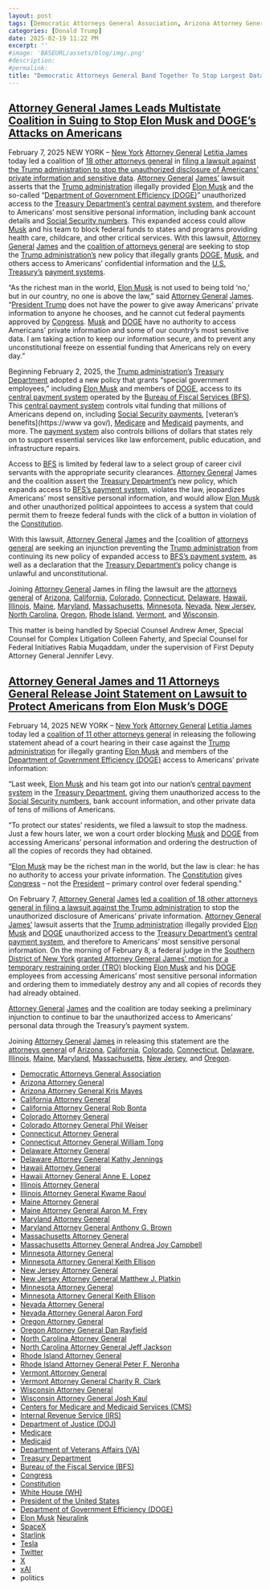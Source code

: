 ```yaml
---
layout: post
tags: [Democratic Attorneys General Association, Arizona Attorney General, Kris Mayes, California Attorney General, Rob Bonta, Colorado Attorney General, Phil Weiser, Connecticut Attorney General, William Tong, Delaware Attorney General, Kathy Jennings, Hawaii Attorney General, Anne E. Lopez, Illinois Attorney General, Kwame Raoul, Maine Attorney General, Aaron M. Frey, Maryland Attorney General, Anthony G. Brown, Massachusetts Attorney General, Andrea Joy Campbell, Minnesota Attorney General, Keith Ellison, New Jersey Attorney General, Matthew J. Platkin, Minnesota Attorney General, Keith Ellison, lNevada Attorney General, Aaron Ford, Oregon Attorney General, Dan Rayfield, North Carolina Attorney General, Jeff Jackson, Rhode Island Attorney General, Peter F. Neronha, Vermont Attorney General, Charity R. Wisconsin Attorney General, Arizona, California, Colorado, Connecticut, Delaware, Hawaii, Illinois, Maine, Maryland, Massachusetts, Minnesota, New Jersey, Minnesota, Nevada, Oregon, North Carolina, Rhode Island, Vermont, Centers for Medicare and Medicaid Services (CMS), Internal Revenue Service (IRS), Department of Justice (DOJ), Medicare, Medicaid, Department of Veterans Affairs (VA), Treasury Department, Bureau of the Fiscal Service (BFS), Congress, Constitution, White House (WH), President of the United States, Department of Government Efficiency (DOGE), Elon Musk, Neuralink, SpaceX, Starlink, Tesla, Twitter, X, xAI, politics]
categories: [Donald Trump]
date: 2025-02-19 11:22 PM
excerpt: ''
#image: 'BASEURL/assets/blog/img/.png'
#description:
#permalink:
title: "Democratic Attorneys General Band Together To Stop Largest Data Breach on Personal Identifiable Information (PII) In Federal Government Computers"
---
```



## [Attorney General James Leads Multistate Coalition in Suing to Stop Elon Musk and DOGE’s Attacks on Americans](https://ag.ny.gov/press-release/2025/attorney-general-james-leads-multistate-coalition-suing-stop-elon-musk-and-doges)

February 7, 2025
NEW YORK – [New York](https://www.ny.gov/) [Attorney General](https://ag.ny.gov/) [Letitia James](https://ag.ny.gov/about/meet-letitia-james) today led a coalition of [18 other attorneys general](https://dems.ag/) in [filing a lawsuit against the Trump administration to stop the unauthorized disclosure of Americans’ private information and sensitive data](https://ag.ny.gov/sites/default/files/court-filings/state-of-new-york-et-al-v-trump-doge-temporary-restraining-order-memo-2025.pdf). [Attorney General](https://ag.ny.gov/) [James’](https://ag.ny.gov/about/meet-letitia-james) lawsuit asserts that the [Trump administration](https://www.whitehouse.gov/) illegally provided [Elon Musk](https://x.com/elonmusk/) and the so-called “[Department of Government Efficiency (DOGE)](https://doge.gov/)” unauthorized access to the [Treasury Department’s](https://home.treasury.gov/) [central payment system](https://www.fiscal.treasury.gov/), and therefore to Americans’ most sensitive personal information, including bank account details and [Social Security numbers](https://www.ssa.gov/). This expanded access could allow [Musk](https://x.com/elonmusk/) and his team to block federal funds to states and programs providing health care, childcare, and other critical services. With this lawsuit, [Attorney General](https://ag.ny.gov/) [James](https://ag.ny.gov/about/meet-letitia-james) and the [coalition of attorneys general](https://dems.ag/) are seeking to stop the [Trump administration’s](https://www.whitehouse.gov/) new policy that illegally grants [DOGE](https://doge.gov/), [Musk](https://x.com/elonmusk/), and others access to Americans’ confidential information and the [U.S. Treasury’s](https://home.treasury.gov/) [payment systems](https://www.fiscal.treasury.gov/).

“As the richest man in the world, [Elon Musk](https://x.com/elonmusk/) is not used to being told ‘no,’ but in our country, no one is above the law,” said [Attorney General](https://ag.ny.gov/) [James](https://ag.ny.gov/about/meet-letitia-james). “[President Trump](https://www.whitehouse.gov/) does not have the power to give away Americans’ private information to anyone he chooses, and he cannot cut federal payments approved by [Congress](https://www.congress.gov/). [Musk](https://x.com/elonmusk/) and [DOGE](https://doge.gov/) have no authority to access Americans’ private information and some of our country’s most sensitive data. I am taking action to keep our information secure, and to prevent any unconstitutional freeze on essential funding that Americans rely on every day.”

Beginning February 2, 2025, the [Trump administration’s](https://www.whitehouse.gov/) [Treasury Department](https://home.treasury.gov/) adopted a new policy that grants “special government employees,” including [Elon Musk](https://x.com/elonmusk/) and members of [DOGE](https://doge.gov/), access to its [central payment system](https://www.fiscal.treasury.gov/) operated by the [Bureau of Fiscal Services (BFS)](http://www.fiscal.treasury.gov/). This [central payment system](https://www.fiscal.treasury.gov/) controls vital funding that millions of Americans depend on, including [Social Security payments](https://www.ssa.gov/), [veteran’s benefits](https://www va gov/), [Medicare](https://www.medicare.gov/) and [Medicaid](https://www.medicaid.gov/) payments, and more. The [payment system](http://www.fiscal.treasury.gov/) also controls billions of dollars that states rely on to support essential services like law enforcement, public education, and infrastructure repairs.

Access to [BFS](http://www.fiscal.treasury.gov/) is limited by federal law to a select group of career civil servants with the appropriate security clearances. [Attorney General](https://ag.ny.gov/) James and the coalition assert the [Treasury Department’s](https://home.treasury.gov/) new policy, which expands access to [BFS’s payment system](https://www.fiscal.treasury.gov/), violates the law, jeopardizes Americans’ most sensitive personal information, and would allow [Elon Musk](https://x.com/elonmusk/) and other unauthorized political appointees to access a system that could permit them to freeze federal funds with the click of a button in violation of the [Constitution](https://constitution.congress.gov).

With this lawsuit, [Attorney General](https://ag.ny.gov/) [James](https://ag.ny.gov/about/meet-letitia-james) and the [coalition of [attorneys general](https://doge.gov/) are seeking an injunction preventing the [Trump administration](https://www.whitehouse.gov/) from continuing its new policy of expanded access to [BFS’s payment system](https://www.fiscal.treasury.gov/), as well as a declaration that the [Treasury Department’s](https://home.treasury.gov) policy change is unlawful and unconstitutional.

Joining [Attorney General](https://ag.ny.gov/) James in filing the lawsuit are the [attorneys general](https://doge.gov/) of [Arizona](https://www.azag.gov/), [California](https://oag.ca.gov/), [Colorado](https://coag.gov/), [Connecticut](https://portal.ct.gov/ag), [Delaware](https://attorneygeneral.delaware.gov/public/), [Hawaii](https://ag.hawaii.gov/), [Illinois](https://www.illinoisattorneygeneral.gov/), [Maine](https://www.maine.gov/ag/), [Maryland](https://www.marylandattorneygeneral.gov/), [Massachusetts](https://www.mass.gov/orgs/office-of-the-attorney-general), [Minnesota](https://www.ag.state.mn.us/), [Nevada](https://ag.nv.gov/), [New Jersey](https://www.njoag.gov/), [North Carolina](https://ncdoj.gov/), [Oregon](https://www.doj.state.or.us/), [Rhode Island](https://riag.ri.gov/), [Vermont](https://ago.vermont.gov/), and [Wisconsin]().

This matter is being handled by Special Counsel Andrew Amer, Special Counsel for Complex Litigation Colleen Faherty, and Special Counsel for Federal Initiatives Rabia Muqaddam, under the supervision of First Deputy Attorney General Jennifer Levy.


## [Attorney General James and 11 Attorneys General Release Joint Statement on Lawsuit to Protect Americans from Elon Musk’s DOGE](https://ag.ny.gov/press-release/2025/attorney-general-james-and-11-attorneys-general-release-joint-statement-lawsuit)

February 14, 2025
NEW YORK – [New York](https://www.ny.gov/) [Attorney General](https://ag.ny.gov/) [Letitia James](https://ag.ny.gov/about/meet-letitia-james) today led a [coalition of 11 other attorneys general](https://dems.ag/) in releasing the following statement ahead of a court hearing in their case against the [Trump administration](https://www.whitehouse.gov/) for illegally granting [Elon Musk](https://x.com/elonmusk/) and members of the [Department of Government Efficiency (DOGE)](https://doge.gov/) access to Americans’ private information:

“Last week, [Elon Musk](https://x.com/elonmusk/) and his team got into our nation’s [central payment system](https://www.fiscal.treasury.gov/) in the [Treasury Department](https://home.treasury.gov/), giving them unauthorized access to the [Social Security numbers](https://www.ssa.gov/), bank account information, and other private data of tens of millions of Americans.

“To protect our states’ residents, we filed a lawsuit to stop the madness. Just a few hours later, we won a court order blocking [Musk](https://x.com/elonmusk/) and [DOGE](https://doge.gov/) from accessing Americans’ personal information and ordering the destruction of all the copies of records they had obtained.

“[Elon Musk](https://x.com/elonmusk/) may be the richest man in the world, but the law is clear: he has no authority to access your private information. The [Constitution](https://constitution.congress.gov/) gives [Congress](https://www.congress.gov/) – not the [President](https://www.whitehouse.gov/) – primary control over federal spending."

On February 7, [Attorney General](https://ag.ny.gov/) [James](https://ag.ny.gov/about/meet-letitia-james) [led a coalition of 18 other attorneys general in filing a lawsuit against the Trump administration](https://urldefense.com/v3/__https:/links-1.govdelivery.com/CL0/https:*2F*2Fag.ny.gov*2Fpress-release*2F2025*2Fattorney-general-james-leads-multistate-coalition-suing-stop-elon-musk-and-doges/1/0100019505af0aec-9612a18b-4c6a-4d84-ae22-f52e57c39124-000000/qiWMlCM6dYTi558-AVjyUPZuYsOuu3g0VrmLhOC3G8g=392__;JSUlJSU!!Ke5ujdWW74OM!-uK6F1-2mIefZ4niyf83H3HtkBUFcAY6UoVyPE3AD9lImki6EV-mWfWr-97u_7ZwxOCi_ZzylBlWnUE_wFo_lr17xcFJGZR9oMjclabAtR_8$) to stop the unauthorized disclosure of Americans’ private information. [Attorney General](https://ag.ny.gov/) [James’](https://ag.ny.gov/about/meet-letitia-james) lawsuit asserts that the [Trump administration](https://www.whitehouse.gov/) illegally provided [Elon Musk](https://x.com/elonmusk/) and [DOGE](https://doge.gov/) unauthorized access to the [Treasury Department’s](https://home.treasury.gov/) [central payment system](https://www.fiscal.treasury.gov/), and therefore to Americans’ most sensitive personal information. On the morning of February 8, a federal judge in the [Southern District of New York](https://www.uscourts.gov/federal-court-finder/location/1708) [granted Attorney General James’ motion for a temporary restraining order (TRO)](https://urldefense.com/v3/__https:/links-1.govdelivery.com/CL0/https:*2F*2Fag.ny.gov*2Fpress-release*2F2025*2Fattorney-general-james-releases-statement-swift-victory-lawsuit-stopping-doges-0/1/0100019505af0aec-9612a18b-4c6a-4d84-ae22-f52e57c39124-000000/G9N9CmwMH4iKpIlNwAjfL3tmsCAt4lkMkNFrSVkqvJc=392__;JSUlJSU!!Ke5ujdWW74OM!-uK6F1-2mIefZ4niyf83H3HtkBUFcAY6UoVyPE3AD9lImki6EV-mWfWr-97u_7ZwxOCi_ZzylBlWnUE_wFo_lr17xcFJGZR9oMjclQeSVpMH$)
 blocking [Elon Musk](https://x.com/elonmusk/) and his [DOGE](https://doge.gov/) employees from accessing Americans’ most sensitive personal information and ordering them to immediately destroy any and all copies of records they had already obtained.

[Attorney General](https://ag.ny.gov/) [James](https://ag.ny.gov/about/meet-letitia-james) and the coalition are today seeking a preliminary injunction to continue to bar the unauthorized access to Americans’ personal data through the Treasury’s payment system.

Joining [Attorney General](https://ag.ny.gov/) [James](https://ag.ny.gov/about/meet-letitia-james) in releasing this statement are the [attorneys general](https://dems.ag) of [Arizona](https://www.azag.gov/,), [California](https://oag.ca.gov/), [Colorado](https://coag.gov/), [Connecticut](https://portal.ct.gov/ag), [Delaware](https://attorneygeneral.delaware.gov/public/), [Illinois](https://www.illinoisattorneygeneral.gov/), [Maine](https://www.maine.gov/ag/), [Maryland](https://www.marylandattorneygeneral.gov/), [Massachusetts](https://www.mass.gov/orgs/office-of-the-attorney-general), [New Jersey](https://www.njoag.gov/), and [Oregon](https://www.doj.state.or.us/).


- [Democratic Attorneys General Association](https://dems.ag/)
- [Arizona Attorney General](https://www.azag.gov/)
- [Arizona Attorney General Kris Mayes](https://www.azag.gov/kris-mayes)
- [California Attorney General](https://oag.ca.gov/)
- [California Attorney General Rob Bonta](https://oag.ca.gov/about)
- [Colorado Attorney General](https://coag.gov/)
- [Colorado Attorney General Phil Weiser](https://coag.gov/about-us/colorado-attorney-general/)
- [Connecticut Attorney General](https://portal.ct.gov/ag)
- [Connecticut Attorney General William Tong](https://portal.ct.gov/ag/about-the-ag/william-tong-biography-page)
- [Delaware Attorney General](https://attorneygeneral.delaware.gov/public/)
- [Delaware Attorney General Kathy Jennings](https://attorneygeneral.delaware.gov/executive/biography/)
- [Hawaii Attorney General](https://ag.hawaii.gov/)
- [Hawaii Attorney General Anne E. Lopez](https://ag.hawaii.gov/news-releases/news-releases-2023/attachment/hi-attorney-general-anne-e-lopez/)
- [Illinois Attorney General](https://www.illinoisattorneygneneral.gov/)
- [Illinois Attorney General Kwame Raoul](https://www.illinoisattorneygeneral.gov/about/biography/)
- [Maine Attorney General](https://www.maine.gov/ag/)
- [Maine Attorney General Aaron M. Frey](https://www.maine.gov/ag/about/message.shtml)
- [Maryland Attorney General](https://www.marylandattorneygeneral.gov/)
- [Maryland Attorney General Anthony G. Brown](https://www.marylandattorneygeneral.gov/Pages/About-AG.aspx)
- [Massachusetts Attorney General](https://www.mass.gov/orgs/office-of-the-attorney-general)
- [Massachusetts Attorney General Andrea Joy Campbell](https://www.mass.gov/person/andrea-joy-campbell-attorney-general)
- [Minnesota Attorney General](https://www.ag.state.mn.us/)
- [Minnesota Attorney General Keith Ellison](https://www.ag.state.mn.us/Office/AGBio.asp)
- [New Jersey Attorney General](https://www.njoag.gov/)
- [New Jersey Attorney General Matthew J. Platkin](https://www.njoag.gov/about/meet-attorney-general-platkin/)
- [Minnesota Attorney General](https://www.ag.state.mn.us/)
- [Minnesota Attorney General Keith Ellison](https://www.ag.state.mn.us/Office/AGBio.asp)
- [Nevada Attorney General](https://ag.nv.gov/)
- [Nevada Attorney General Aaron Ford](https://ag.nv.gov/About/AG_Aaron_Ford/)
- [Oregon Attorney General](https://www.doj.state.or.us/)
- [Oregon Attorney General Dan Rayfield](https://www.doj.state.or.us/oregon-department-of-justice/office-of-the-attorney-general/attorney-general-dan-rayfield/)
- [North Carolina Attorney General](https://ncdoj.gov/)
- [North Carolina Attorney General Jeff Jackson](https://ncdoj.gov/about-ncdoj/the-attorney-general/)
- [Rhode Island Attorney General](https://riag.ri.gov/)
- [Rhode Island Attorney General Peter F. Neronha](https://riag.ri.gov/about-our-office/attorney-general-peter-f-neronha)
- [Vermont Attorney General](https://ago.vermont.gov/)
- [Vermont Attorney General Charity R. Clark](https://ago.vermont.gov/about-attorney-generals-office)
- [Wisconsin Attorney General](https://www.doj.state.wi.us/)
- [Wisconsin Attorney General Josh Kaul](https://www.doj.state.wi.us/exec-profile/josh-kaul)
- [Centers for Medicare and Medicaid Services (CMS)](https://www.cms.gov/)
- [Internal Revenue Service (IRS)](https://www.irs.gov/)
- [Department of Justice (DOJ)](https://www.justice.gov/)
- [Medicare](https://www.medicare.gov/)
- [Medicaid](https://www.medicaid.gov/)
- [Department of Veterans Affairs (VA)](https://www.va.gov)
- [Treasury Department](https://home.treasury.gov/)
- [Bureau of the Fiscal Service (BFS)](http://www.fiscal.treasury.gov/)
- [Congress](https:www.congress.gov/)
- [Constitution](https://constitution.congress.gov/)
- [White House (WH)](https://www.whitehouse.gov/)
- [President of the United States](https://www.whitehouse.gov/)
- [Department of Government Efficiency (DOGE)](https://doge.gov/)
- [Elon Musk](https://x.com/elonmusk/)
 [Neuralink](https://neuralink.com/)
- [SpaceX](https://www.spacex.com/)
- [Starlink](https://www.starlink.com/)
- [Tesla](https://www.tesla.com/)
- [Twitter](https://twitter.com/)
- [ X ](https://x.com/)
- [xAI](https://x.ai/)
- politics
